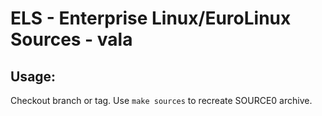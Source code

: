 # ELS - Enterprise Linux/EuroLinux Sources - vala
 
## Usage:
  Checkout branch or tag. Use `make sources` to recreate  SOURCE0 archive.
